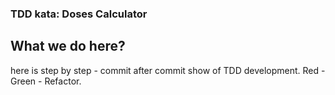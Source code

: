 ### TDD kata: Doses Calculator
## What we do here?
here is step by step - commit after commit show of TDD development.
Red - Green - Refactor.
